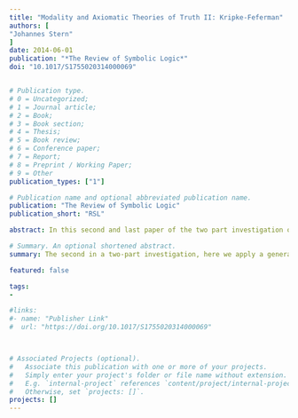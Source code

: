 ```yaml
---
title: "Modality and Axiomatic Theories of Truth II: Kripke-Feferman"
authors: [
"Johannes Stern"
]
date: 2014-06-01
publication: "*The Review of Symbolic Logic*"
doi: "10.1017/S1755020314000069"


# Publication type.
# 0 = Uncategorized;
# 1 = Journal article;
# 2 = Book;
# 3 = Book section;
# 4 = Thesis;
# 5 = Book review;
# 6 = Conference paper;
# 7 = Report;
# 8 = Preprint / Working Paper;
# 9 = Other
publication_types: ["1"]

# Publication name and optional abbreviated publication name.
publication: "The Review of Symbolic Logic"
publication_short: "RSL"

abstract: In this second and last paper of the two part investigation on “Modality and Axiomatic Theories of Truth” we apply a general strategy for constructing modal theories over axiomatic theories of truth to the theory Kripke-Feferman. This general strategy was developed in the first part of our investigation. Applying the strategy to Kripke-Feferman leads to the theory Modal KripkeFeferman which we discuss from the three perspectives that we had already considered in the first paper, where we discussed the theory Modal Friedman-Sheard. That is, we first show that Modal Kripke-Feferman preserves theoremhood modulo translation with respect to modal operator logic. Second, we develop a modal semantics fitting the newly developed theory. Third, we investigate whether the modal predicate of Modal Kripke-Feferman can be understood along the lines of a proposal of Kripke, namely as a truth predicate modified by a modal operator.

# Summary. An optional shortened abstract.
summary: The second in a two-part investigation, here we apply a general strategy for constructing modal theories over axiomatic theories of truth to the theory Kripke-Feferman.

featured: false

tags:
-

#links:
#- name: "Publisher Link"
#  url: "https://doi.org/10.1017/S1755020314000069"



# Associated Projects (optional).
#   Associate this publication with one or more of your projects.
#   Simply enter your project's folder or file name without extension.
#   E.g. `internal-project` references `content/project/internal-project/index.md`.
#   Otherwise, set `projects: []`.
projects: []
---
```

